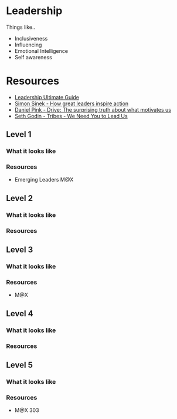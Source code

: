# Leadership

Things like..
- Inclusiveness
- Influencing
- Emotional Intelligence
- Self awareness

# Resources
- [Leadership Ultimate Guide](https://www.makingbusinessmatter.co.uk/blog/leadership-skills-ultimate-guide/)
- [Simon Sinek - How great leaders inspire action](https://www.ted.com/talks/simon_sinek_how_great_leaders_inspire_action)
- [Daniel Pink - Drive: The surprising truth about what motivates us](https://www.amazon.com/Drive-Surprising-Truth-About-Motivates/dp/1594484805)
- [Seth Godin - Tribes - We Need You to Lead Us](https://www.amazon.com/By-Seth-Godin-Tribes/dp/B00N4FWY66) 

## Level 1

### What it looks like

### Resources
- Emerging Leaders M@X

## Level 2

### What it looks like

### Resources

## Level 3

### What it looks like

### Resources
- M@X

## Level 4

### What it looks like

### Resources

## Level 5

### What it looks like

### Resources
- M@X 303
